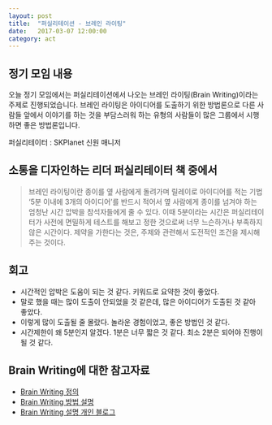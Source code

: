 ```yaml
---
layout: post
title:  "퍼실리테이션 - 브레인 라이팅"
date:   2017-03-07 12:00:00
category: act
---
```


## 정기 모임 내용
오늘 정기 모임에서는 퍼실리테이션에서 나오는 브레인 라이팅(Brain Writing)이라는 주제로 진행되었습니다.
브레인 라이팅은 아이디어를 도출하기 위한 방법론으로
다른 사람들 앞에서 이야기를 하는 것을 부담스러워 하는 유형의 사람들이 많은 그룹에서 시행하면 좋은 방법론입니다.

퍼실리테이터 : SKPlanet 신원 매니저

## 소통을 디자인하는 리더 퍼실리테이터 책 중에서
> 브레인 라이팅이란
> 종이를 옆 사람에게 돌려가며 릴레이로 아이디어를 적는 기법
> ‘5분 이내에 3개의 아이디어’를 반드시 적어서 옆 사람에게 종이를 넘겨야 하는 엄청난 시간 압박을 참석자들에게 줄 수 있다.
> 이때 5분이라는 시간은 퍼실리테이터가 사전에 면밀하게 테스트를 해보고 정한 것으로써 너무 느슨하거나 부족하지 않은 시간이다.
> 제약을 가한다는 것은, 주제와 관련해서 도전적인 조건을 제시해주는 것이다.

## 회고
* 시간적인 압박은 도움이 되는 것 같다. 키워드로 요약한 것이 좋았다.
* 말로 했을 때는 많이 도출이 안되었을 것 같은데, 많은 아이디어가 도출된 것 같아 좋았다.
* 이렇게 많이 도출될 줄 몰랐다. 놀라운 경험이었고, 좋은 방법인 것 같다.
* 시간제한이 왜 5분인지 알겠다. 1분은 너무 짧은 것 같다. 최소 2분은 되어야 진행이 될 것 같다.


## Brain Writing에 대한 참고자료
- [Brain Writing 정의](http://www.kstoolkit.org/Brain+Writing)
- [Brain Writing 방법 설명](http://www.creativityatwork.com/2011/01/10/brainwriting)
- [Brain Writing 설명 개인 블로그](http://blog.daum.net/herb2002/31)



